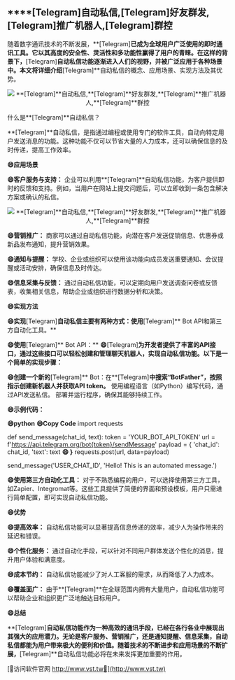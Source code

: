 ## ****[Telegram]**自动私信,**[Telegram]**好友群发,**[Telegram]**推广机器人,**[Telegram]**群控**

随着数字通讯技术的不断发展，**[Telegram]**已成为全球用户广泛使用的即时通讯工具。它以其高度的安全性、灵活性和多功能性赢得了用户的青睐。在这样的背景下，**[Telegram]**自动私信功能逐渐进入人们的视野，并被广泛应用于各种场景中。本文将详细介绍**[Telegram]**自动私信的概念、应用场景、实现方法及其优势。

 <center><img src="https://vst.tw/MP4/tuiguang/png/4.png" alt="**[Telegram]**自动私信,**[Telegram]**好友群发,**[Telegram]**推广机器人,**[Telegram]**群控"></center>

什么是**[Telegram]**自动私信？

**[Telegram]**自动私信，是指通过编程或使用专门的软件工具，自动向特定用户发送消息的功能。这种功能不仅可以节省大量的人力成本，还可以确保信息的及时传递，提高工作效率。

**😄应用场景**

**😄客户服务与支持：**
企业可以利用**[Telegram]**自动私信功能，为客户提供即时的反馈和支持。例如，当用户在网站上提交问题后，可以立即收到一条包含解决方案或确认的私信。

 <center><img src="https://vst.tw/MP4/tuiguang/png/2.png" alt="**[Telegram]**自动私信,**[Telegram]**好友群发,**[Telegram]**推广机器人,**[Telegram]**群控"></center>

**😄营销推广：**
商家可以通过自动私信功能，向潜在客户发送促销信息、优惠券或新品发布通知，提升营销效果。

**😄通知与提醒：**
学校、企业或组织可以使用该功能向成员发送重要通知、会议提醒或活动安排，确保信息及时传达。

**😄信息采集与反馈：**
通过自动私信功能，可以定期向用户发送调查问卷或反馈表，收集相关信息，帮助企业或组织进行数据分析和决策。

**😄实现方法**

**😄实现**[Telegram]**自动私信主要有两种方式：使用**[Telegram]** Bot API和第三方自动化工具。**

**😄使用**[Telegram]** Bot API：**
**😄**[Telegram]**为开发者提供了丰富的API接口，通过这些接口可以轻松创建和管理聊天机器人，实现自动私信功能。以下是一个简单的实现步骤：**

**😄创建一个新的**[Telegram]** Bot：在**[Telegram]**中搜索“BotFather”，按照指示创建新机器人并获取API token。**
使用编程语言（如Python）编写代码，通过API发送私信。
部署并运行程序，确保其能够持续工作。

**😄示例代码：**

**😄python**
**😄Copy Code**
import requests

def send_message(chat_id, text):
    token = 'YOUR_BOT_API_TOKEN'
    url = f'https://api.telegram.org/bot{token}/sendMessage'
    payload = {
        'chat_id': chat_id,
        'text': text
**😄    }**
    requests.post(url, data=payload)

send_message('USER_CHAT_ID', 'Hello! This is an automated message.')


**😄使用第三方自动化工具：**
对于不熟悉编程的用户，可以选择使用第三方工具，如Zapier、Integromat等。这些工具提供了简便的界面和预设模板，用户只需进行简单配置，即可实现自动私信功能。

**😄优势**

**😄提高效率：**
自动私信功能可以显著提高信息传递的效率，减少人为操作带来的延迟和错误。

**😄个性化服务：**
通过自动化手段，可以针对不同用户群体发送个性化的消息，提升用户体验和满意度。

**😄成本节约：**
自动私信功能减少了对人工客服的需求，从而降低了人力成本。

**😄覆盖面广：**
由于**[Telegram]**在全球范围内拥有大量用户，自动私信功能可以帮助企业和组织更广泛地触达目标用户。

**😄总结**

**[Telegram]**自动私信功能作为一种高效的通讯手段，已经在各行各业中展现出其强大的应用潜力。无论是客户服务、营销推广，还是通知提醒、信息采集，自动私信都能为用户带来极大的便利和价值。随着技术的不断进步和应用场景的不断扩展，**[Telegram]**自动私信功能必将在未来发挥更加重要的作用。


[👻访问软件官网 http://www.vst.tw👻](http://www.vst.tw)

